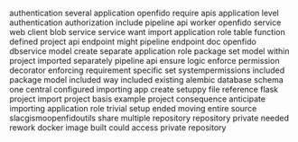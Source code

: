 authentication several application openfido require apis application level authentication authorization include pipeline api worker openfido service web client blob service service want import application role table function defined project api endpoint might pipeline endpoint doc openfido dbservice model create separate application role package set model within project imported separately pipeline api ensure logic enforce permission decorator enforcing requirement specific set systempermissions included package model included way included existing alembic database schema one central configured importing app create setuppy file reference flask project import project basis example project consequence anticipate importing application role trivial setup ended moving entire source slacgismoopenfidoutils share multiple repository repository private needed rework docker image built could access private repository